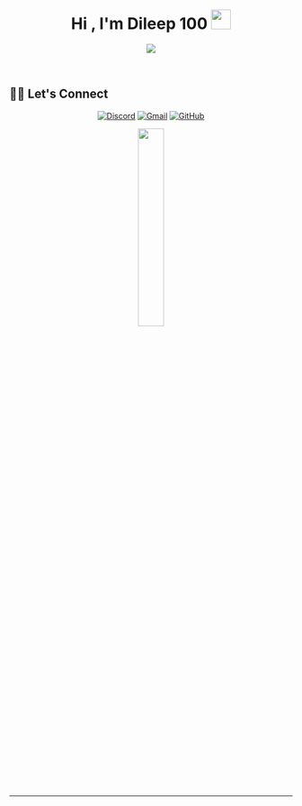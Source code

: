 
<h1 align="center">Hi , I'm Dileep 100 <img src="https://media.giphy.com/media/hvRJCLFzcasrR4ia7z/giphy.gif" width="35"></h1>
<p align="center">
  <a href="https://github.com/DenverCoder1/readme-typing-svg"><img src="https://readme-typing-svg.herokuapp.com?lines=Discord+Bot+Developer;JavaScript%20|%20Py%20;Always%20learning%20new%20things&center=true&width=500&height=50"></a>
</p>

<br/>

## 🙋‍♀️ Let's Connect
<p align="center">
	<a href="https://discord.gg/YB9mVZQtzd"><img src="https://img.icons8.com/bubbles/50/000000/discord.png" alt="Discord"/></a>
	<a href="pappu100@.gmail"><img src="https://img.icons8.com/bubbles/50/000000/gmail.png" alt="Gmail"/></a>
	<a href="https://github.com/Pappu100code"><img src="https://img.icons8.com/bubbles/50/000000/github.png" alt="GitHub"/></a>
	
</p>
<div align="center">
<img width="30%" src="https://cdn.discordapp.com/attachments/781483089264115712/1135700574071955556/5753260072e8405354d7fb6bec5fb48b.gif"><br>


<hr/>
